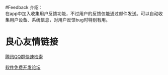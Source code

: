 #Feedback
介绍：     
在app中加入收集用户反馈功能，不过用户的反馈仅能通过邮件发送。可以自动收集用户设备、系统信息，对用户反馈bug时特别有用。

 # 良心友情链接

[腾讯QQ群快速检索](http://u.720life.cn/s/8cf73f7c)

[软件免费开发论坛](http://u.720life.cn/s/bbb01dc0)